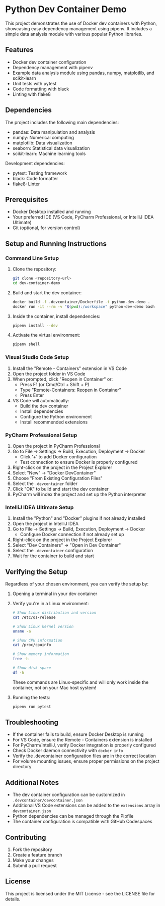 # Python Dev Container Demo

This project demonstrates the use of Docker dev containers with Python, showcasing easy dependency management using pipenv. It includes a simple data analysis module with various popular Python libraries.

## Features
- Docker dev container configuration
- Dependency management with pipenv
- Example data analysis module using pandas, numpy, matplotlib, and scikit-learn
- Unit tests with pytest
- Code formatting with black
- Linting with flake8

## Dependencies
The project includes the following main dependencies:
- pandas: Data manipulation and analysis
- numpy: Numerical computing
- matplotlib: Data visualization
- seaborn: Statistical data visualization
- scikit-learn: Machine learning tools

Development dependencies:
- pytest: Testing framework
- black: Code formatter
- flake8: Linter

## Prerequisites
- Docker Desktop installed and running
- Your preferred IDE (VS Code, PyCharm Professional, or IntelliJ IDEA Ultimate)
- Git (optional, for version control)

## Setup and Running Instructions

### Command Line Setup
1. Clone the repository:
   ```bash
   git clone <repository-url>
   cd dev-container-demo
   ```

2. Build and start the dev container:
   ```bash
   docker build -f .devcontainer/Dockerfile -t python-dev-demo .
   docker run -it --rm -v "$(pwd):/workspace" python-dev-demo bash
   ```

3. Inside the container, install dependencies:
   ```bash
   pipenv install --dev
   ```

4. Activate the virtual environment:
   ```bash
   pipenv shell
   ```

### Visual Studio Code Setup
1. Install the "Remote - Containers" extension in VS Code
2. Open the project folder in VS Code
3. When prompted, click "Reopen in Container" or:
   - Press F1 (or Cmd/Ctrl + Shift + P)
   - Type "Remote-Containers: Reopen in Container"
   - Press Enter
4. VS Code will automatically:
   - Build the dev container
   - Install dependencies
   - Configure the Python environment
   - Install recommended extensions

### PyCharm Professional Setup
1. Open the project in PyCharm Professional
2. Go to File → Settings → Build, Execution, Deployment → Docker
   - Click '+' to add Docker configuration
   - Test connection to ensure Docker is properly configured
3. Right-click on the project in the Project Explorer
4. Select "New" → "Docker DevContainer"
5. Choose "From Existing Configuration Files"
6. Select the `.devcontainer` folder
7. Click "OK" to build and start the dev container
8. PyCharm will index the project and set up the Python interpreter

### IntelliJ IDEA Ultimate Setup
1. Install the "Python" and "Docker" plugins if not already installed
2. Open the project in IntelliJ IDEA
3. Go to File → Settings → Build, Execution, Deployment → Docker
   - Configure Docker connection if not already set up
4. Right-click on the project in the Project Explorer
5. Select "Dev Containers" → "Open in Dev Container"
6. Select the `.devcontainer` configuration
7. Wait for the container to build and start

## Verifying the Setup
Regardless of your chosen environment, you can verify the setup by:

1. Opening a terminal in your dev container

2. Verify you're in a Linux environment:
   ```bash
   # Show Linux distribution and version
   cat /etc/os-release
   
   # Show Linux kernel version
   uname -a
   
   # Show CPU information
   cat /proc/cpuinfo
   
   # Show memory information
   free -h
   
   # Show disk space
   df -h
   ```
   These commands are Linux-specific and will only work inside the container, not on your Mac host system!

3. Running the tests:
   ```bash
   pipenv run pytest
   ```
   
## Troubleshooting
- If the container fails to build, ensure Docker Desktop is running
- For VS Code, ensure the Remote - Containers extension is installed
- For PyCharm/IntelliJ, verify Docker integration is properly configured
- Check Docker daemon connectivity with `docker info`
- Verify the .devcontainer configuration files are in the correct location
- For volume mounting issues, ensure proper permissions on the project directory

## Additional Notes
- The dev container configuration can be customized in `.devcontainer/devcontainer.json`
- Additional VS Code extensions can be added to the `extensions` array in `devcontainer.json`
- Python dependencies can be managed through the Pipfile
- The container configuration is compatible with GitHub Codespaces

## Contributing
1. Fork the repository
2. Create a feature branch
3. Make your changes
4. Submit a pull request

## License
This project is licensed under the MIT License - see the LICENSE file for details.